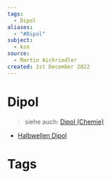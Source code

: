 ```yaml
---
tags:
  - Dipol
aliases:
  - "#Dipol"
subject:
  - ksn
source:
  - Martin Aichriedler
created: 1st December 2022
---
```


# Dipol

> siehe auch: [Dipol (Chemie)](../Chemie/Dipol%20(Chemie).md)

- [Halbwellen Dipol](../HF-Technik/Halbwellen%20Dipol.md)

# Tags